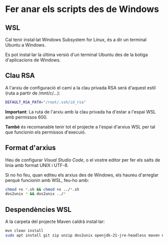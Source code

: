 # Fer anar els scripts des de Windows

## WSL

Cal tenir instal·lat Windows Subsystem for Linux, és a dir un terminal Ubuntu a Windows. 

Es pot instal·lar la última versió d'un terminal Ubuntu des de la botiga d'aplicacions de Windows.

## Clau RSA

A l'arxiu de configuració el camí a la clau privada RSA serà d'aquest estil (ruta a partir de /mnt/c/...):
```bash
DEFAULT_RSA_PATH="/root/.ssh/id_rsa"
```
**Important**: La ruta de l'arxiu amb la clau privada ha d'estar a l'espai WSL amb permissos 600.

**També** és recomanable tenir tot el projecte a l'espai d'arxius WSL per tal que funcionin els permissos d'execuió.

## Format d'arxius

Heu de configurar *Visual Studio Code*, o el vostre editor per fer els salts de linia amb format UNIX i UTF-8.

Si no ho feu, quan editeu els arxius des de Windows, els haureu d'arreglar perquè funcionin amb WSL, feu-ho amb:
```bash
chmod +x *.sh && chmod +x ../*.sh
dos2unix * && dos2unix ../*
```

## Despendències WSL

A la carpeta del projecte Maven caldrà instal·lar:
```bash
mvn clean install
sudo apt install git zip unzip dos2unix openjdk-21-jre-headless maven net-tools
```

